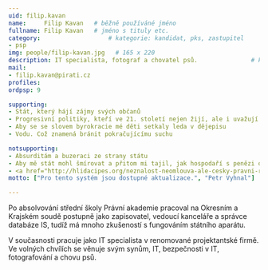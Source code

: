 ```yaml
---
uid: filip.kavan
name:     Filip Kavan  	# běžně používáné jméno
fullname: Filip Kavan  	# jméno s tituly etc.
category:                 	# kategorie: kandidat, pks, zastupitel
- psp
img: people/filip-kavan.jpg   # 165 x 220
description: IT specialista, fotograf a chovatel psů.            	# kratký popis, max 160 znaků
mail:
- filip.kavan@pirati.cz 
profiles:
ordpsp: 9

supporting:
- Stát, který hájí zájmy svých občanů
- Progresivní politiky, kteří ve 21. století nejen žijí, ale i uvažují
- Aby se se slovem byrokracie mé děti setkaly leda v dějepisu
- Vodu. Což znamená bránit pokračujícímu suchu

notsupporting:
- Absurditám a buzeraci ze strany státu
- Aby mě stát mohl šmírovat a přitom mi tajil, jak hospodaří s penězi od lidí
- <a href="http://hlidacipes.org/neznalost-neomlouva-ale-cesky-pravni-rad-aktualne-obsahuje-kolem-2-milionu-pravnich-norem/" target="_blank">2.000.000 zákonům a právních norem</a>
motto: ["Pro tento systém jsou dostupné aktualizace.", "Petr Vyhnal"]

---
```


Po absolvování střední školy Právní akademie pracoval na Okresním a Krajském soudě postupně jako zapisovatel, vedoucí kanceláře a správce databáze IS, tudíž má mnoho zkušeností s fungováním státního aparátu.

V současnosti pracuje jako IT specialista v renomované projektantské firmě. Ve volných chvílích se věnuje svým synům, IT, bezpečnosti v IT, fotografování a chovu psů.